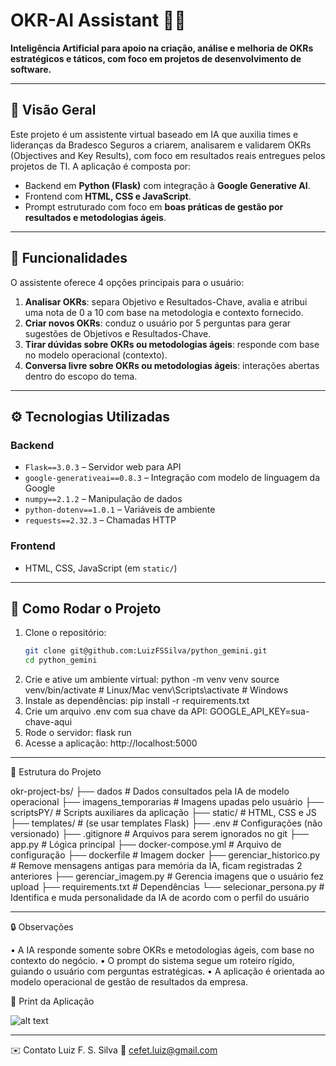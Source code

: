 # OKR-AI Assistant 🧠🎯

**Inteligência Artificial para apoio na criação, análise e melhoria de OKRs estratégicos e táticos, com foco em projetos de desenvolvimento de software.**

---

## 🧩 Visão Geral

Este projeto é um assistente virtual baseado em IA que auxilia times e lideranças da Bradesco Seguros a criarem, analisarem e validarem OKRs (Objectives and Key Results), com foco em resultados reais entregues pelos projetos de TI. A aplicação é composta por:

- Backend em **Python (Flask)** com integração à **Google Generative AI**.
- Frontend com **HTML, CSS e JavaScript**.
- Prompt estruturado com foco em **boas práticas de gestão por resultados e metodologias ágeis**.

---

## 🔧 Funcionalidades

O assistente oferece 4 opções principais para o usuário:

1. **Analisar OKRs**: separa Objetivo e Resultados-Chave, avalia e atribui uma nota de 0 a 10 com base na metodologia e contexto fornecido.
2. **Criar novos OKRs**: conduz o usuário por 5 perguntas para gerar sugestões de Objetivos e Resultados-Chave.
3. **Tirar dúvidas sobre OKRs ou metodologias ágeis**: responde com base no modelo operacional (contexto).
4. **Conversa livre sobre OKRs ou metodologias ágeis**: interações abertas dentro do escopo do tema.

---

## ⚙️ Tecnologias Utilizadas

### Backend
- `Flask==3.0.3` – Servidor web para API
- `google-generativeai==0.8.3` – Integração com modelo de linguagem da Google
- `numpy==2.1.2` – Manipulação de dados
- `python-dotenv==1.0.1` – Variáveis de ambiente
- `requests==2.32.3` – Chamadas HTTP

### Frontend
- HTML, CSS, JavaScript (em `static/`)

---

## 🚀 Como Rodar o Projeto

1. Clone o repositório:
   ```bash
   git clone git@github.com:LuizFSSilva/python_gemini.git
   cd python_gemini
2. Crie e ative um ambiente virtual:
    python -m venv venv
    source venv/bin/activate  # Linux/Mac
    venv\Scripts\activate     # Windows
3. Instale as dependências:
    pip install -r requirements.txt
4. Crie um arquivo .env com sua chave da API:
    GOOGLE_API_KEY=sua-chave-aqui
5. Rode o servidor:
    flask run
6. Acesse a aplicação:
    http://localhost:5000

---

📁 Estrutura do Projeto

okr-project-bs/
├── dados                   # Dados consultados pela IA de modelo operacional
├── imagens_temporarias     # Imagens upadas pelo usuário
├── scriptsPY/              # Scripts auxiliares da aplicação
├── static/                 # HTML, CSS e JS
├── templates/              # (se usar templates Flask)
├── .env                    # Configurações (não versionado)
├── .gitignore              # Arquivos para serem ignorados no git
├── app.py                  # Lógica principal
├── docker-compose.yml      # Arquivo de configuração
├── dockerfile              # Imagem docker
├── gerenciar_historico.py  # Remove mensagens antigas para memória da IA, ficam registradas 2 anteriores
├── gerenciar_imagem.py     # Gerencia imagens que o usuário fez upload
├── requirements.txt        # Dependências
└── selecionar_persona.py   # Identifica e muda personalidade da IA de acordo com o perfil do usuário

---

🔒 Observações

• A IA responde somente sobre OKRs e metodologias ágeis, com base no contexto do negócio.
• O prompt do sistema segue um roteiro rígido, guiando o usuário com perguntas estratégicas.
• A aplicação é orientada ao modelo operacional de gestão de resultados da empresa.

📸 Print da Aplicação

![alt text](static\img\print.png)

---

✉️ Contato
Luiz F. S. Silva
📧 cefet.luiz@gmail.com



